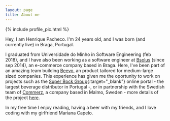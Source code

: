 ```yaml
---
layout: page
title: About me
---
```


{% include profile_pic.html %}

Hey, I am Henrique Pacheco. I'm 24 years old, and I was born (and currently live) in Braga, Portugal.

I graduated from Universidade do Minho in Software Engineering (feb 2018), and I have also been working as a software engineer at [Bsolus][bsolus-website] (since sep 2014), an e-commerce company based in Braga. Here, I've been part of an amazing team building [Beevo][beevo-website], an product tailored for medium-large sized companies. This experience has given me the oportunity to work on projects such as the [Super Bock Group][unicer-website]{:target="_blank"} online portal - the largest beverage distributor in Portugal -, or in partnership with the Swedish team of [Commerz][commerz-website], a company based in Malmo, Sweden - more details of the project [here][stockelb-blog].

In my free time I enjoy reading, having a beer with my friends, and I love coding with my girlfriend Mariana Capelo.


[bsolus-website]: http://www.bsolus.pt/pt/
[beevo-website]: http://www.beevo.com/
[unicer-website]: https://uni.unicer.pt/
[obras-website]: https://www.obras360.pt/
[commerz-website]: https://www.commerz.com/
[stockelb-blog]: https://www.commerz.com/projekt/stockholms-elbolag